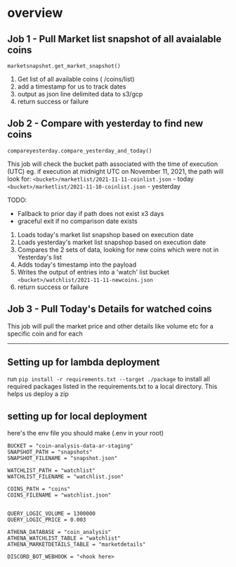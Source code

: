 # overview



## Job 1 - Pull Market list snapshot of all avaialable coins

`marketsnapshot.get_market_snapshot()`

1. Get list of all available coins ( /coins/list)
2. add a timestamp for us to track dates
3. output as json line delimited data to s3/gcp
4. return success or failure

## Job 2 - Compare with yesterday to find new coins

`compareyesterday.compare_yesterday_and_today()`

This job will check the bucket path associated with the time of execution (UTC)
eg. if execution at midnight UTC on November 11, 2021, the path will look for:
 `<bucket>/marketlist/2021-11-11-coinlist.json` - today
 `<bucket>/marketlist/2021-11-10-coinlist.json` - yesterday

TODO:
- Fallback to prior day if path does not exist x3 days
- graceful exit if no comparison date exists

1. Loads today's market list snapshop based on execution date
2. Loads yesterday's market list snapshop based on execution date
3. Compares the 2 sets of data, looking for new coins which were not in Yesterday's list
4. Adds today's timestamp into the payload
5. Writes the output of entries into a 'watch' list bucket `<bucket>/watchlist/2021-11-11-newcoins.json`
4. return success or failure


## Job 3 - Pull Today's Details for watched coins

This job will pull the market price and other details like volume etc for a specific coin and for each 



--------

## Setting up for lambda deployment

run `pip install -r requirements.txt --target ./package` to install all required packages listed in the requirements.txt to a local directory. This helps us deploy a zip




## setting up for local deployment

here's the env file you should make (.env in your root)
```
BUCKET = "coin-analysis-data-ar-staging"
SNAPSHOT_PATH = "snapshots"
SNAPSHOT_FILENAME = "snapshot.json"

WATCHLIST_PATH = "watchlist"
WATCHLIST_FILENAME = "watchlist.json"

COINS_PATH = "coins"
COINS_FILENAME = "watchlist.json"


QUERY_LOGIC_VOLUME = 1300000
QUERY_LOGIC_PRICE = 0.003

ATHENA_DATABASE = "coin_analysis"
ATHENA_WATCHLIST_TABLE = "watchlist"
ATHENA_MARKETDETAILS_TABLE = "marketdetails"

DISCORD_BOT_WEBHOOK = "<hook here>

```